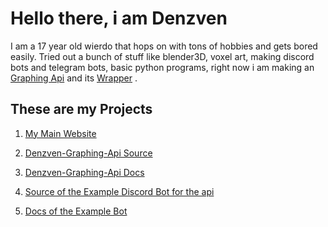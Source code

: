 <head>
	<meta name="google-site-verification" content="0kbZW1lkqGySrG52sUb8Vpiry_SDg_0uzQB8WTyvXDw" />
	<title>Denzven-Graphing-Api</title>
	<meta charset="utf-8" />
	<!-- Primary Meta Tags -->
	<meta name="title" content="Denzven-Graphing-Api">
	<meta name="description" content="An awesome,Free and open-source API for plotting graphs for any formulaequation with a wide variety of customizations and daily updates! made with love by Denzven">
	<!-- Open Graph / Facebook -->
	<meta property="og:type" content="website">
	<meta property="og:url" content="https://www.denzven.tk">
	<meta property="og:title" content="Denzven-Graphing-Api">
	<meta property="og:description" content="An awesome,Free and open-source API for plotting graphs for any formulaequation with a wide variety of customizations and daily updates! made with love by Denzven">
	<meta property="og:image" content="https://cdn.discordapp.com/attachments/775096810963468288/858610022581534760tenor.gif">
	<!-- Twitter -->
	<meta property="twitter:card" content="summary_large_image">
	<meta property="twitter:url" content="https://www.denzven.tk">
	<meta property="twitter:title" content="Denzven-Graphing-Api">
	<meta property="twitter:description" content="An awesome,Free and open-source API for plotting graphs for anyformula/equation with a wide variety of customizations and daily updates! made with love by Denzven">
	<meta property="twitter:image" content="https://cdn.discordapp.com/attachments/775096810963468288/858610022581534760/tenor.gif">

</head>

# Hello there, i am Denzven
I am a 17 year old wierdo that hops on with tons of hobbies and gets bored easily. 
Tried out a bunch of stuff like blender3D, voxel art, making discord bots and telegram bots, basic python programs, 
right now i am making an [Graphing Api](https://denzven.pythonanywhere.com) and its [Wrapper](https://pypi.org/project/Denzven-Graphing-Api-Wrapper) .


## These are my Projects

1. [My Main Website](https://denzven.pythonanywhere.com)  

2. [Denzven-Graphing-Api Source](https://github.com/denzven/Denzven-Graphing-Api)  

3. [Denzven-Graphing-Api Docs](https://www.denzven.tk/Denzven-Graphing-Api)    

4. [Source of the Example Discord Bot for the api ](https://github.com/denzven/Denzven-Graphing-Api-Bot)  

5. [Docs of the Example Bot](https://www.denzven.tk/Denzven-Graphing-Api-Bot)
